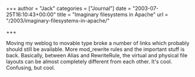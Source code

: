 +++
author = "Jack"
categories = ["Journal"]
date = "2003-07-25T16:10:43+00:00"
title = "Imaginary filesystems in Apache"
url = "/2003/imaginary-filesystems-in-apache/"

+++

Moving my weblog to movable type broke a number of links which probably should still be available. More mod_rewrite rules and the important stuff is back. Basically, between Alias and RewriteRule, the virtual and physical file layouts can be almost completely different from each other. It's cool. Confusing, but cool.